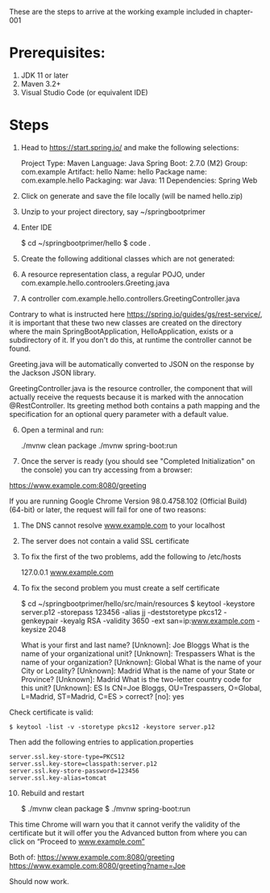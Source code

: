 These are the steps to arrive at the working example included in chapter-001

# Prerequisites:
1. JDK 11 or later
2. Maven 3.2+
3. Visual Studio Code (or equivalent IDE)

# Steps
1. Head to https://start.spring.io/ and make the following selections:

    Project Type: Maven
    Language: Java
    Spring Boot: 2.7.0 (M2)
    Group: com.example
    Artifact: hello
    Name: hello
    Package name: com.example.hello
    Packaging: war
    Java: 11
    Dependencies: Spring Web

2. Click on generate and save the file locally (will be named hello.zip)

3. Unzip to your project directory, say ~/springbootprimer

4. Enter IDE 

    $ cd ~/springbootprimer/hello
    $ code .

5. Create the following additional classes which are not generated:

  1. A resource representation class, a regular POJO, under com.example.hello.controolers.Greeting.java
  2. A controller com.example.hello.controllers.GreetingController.java

Contrary to what is instructed here https://spring.io/guides/gs/rest-service/, it is important that these two
new classes are created on the directory where the main SpringBootApplication, HelloApplication, exists or a 
subdirectory of it.  If you don't do this, at runtime the controller cannot be found.

Greeting.java will be automatically converted to JSON on the response by the Jackson JSON library.

GreetingController.java is the resource controller, the component that will
actually receive the requests because it is marked with the annocation @RestController.  Its greeting method both contains a path mapping and the specification for an optional query parameter with a default value.

6. Open a terminal and run:

    ./mvnw clean package
    ./mvnw spring-boot:run

7. Once the server is ready (you should see "Completed Initialization" on the console) you can try accessing from a browser:

https://www.example.com:8080/greeting

If you are running Google Chrome Version 98.0.4758.102 (Official Build) (64-bit) or later, the request will fail for one of two reasons:

  1. The DNS cannot resolve www.example.com to your localhost
  2. The server does not contain a valid SSL certificate

8. To fix the first of the two problems, add the following to /etc/hosts

    127.0.0.1       www.example.com

9. To fix the second problem you must create a self certificate

    $ cd ~/springbootprimer/hello/src/main/resources
    $ keytool -keystore server.p12 -storepass 123456 -alias jj -deststoretype pkcs12 -genkeypair -keyalg RSA -validity 3650 -ext san=ip:www.example.com -keysize 2048

    What is your first and last name?
      [Unknown]:  Joe Bloggs
    What is the name of your organizational unit?
      [Unknown]:  Trespassers
    What is the name of your organization?
      [Unknown]:  Global
    What is the name of your City or Locality?
      [Unknown]:  Madrid
    What is the name of your State or Province?
      [Unknown]:  Madrid
    What is the two-letter country code for this unit?
      [Unknown]:  ES
    Is CN=Joe Bloggs, OU=Trespassers, O=Global, L=Madrid, ST=Madrid, C=ES > correct?
      [no]:  yes

Check certificate is valid:

    $ keytool -list -v -storetype pkcs12 -keystore server.p12

Then add the following entries to application.properties

    server.ssl.key-store-type=PKCS12
    server.ssl.key-store=classpath:server.p12
    server.ssl.key-store-password=123456
    server.ssl.key-alias=tomcat

10. Rebuild and restart

    $ ./mvnw clean package
    $ ./mvnw spring-boot:run

This time Chrome will warn you that it cannot verify the validity of the certificate but it will offer you the Advanced button from where you can click on “Proceed to www.example.com”

Both of:
https://www.example.com:8080/greeting
https://www.example.com:8080/greeting?name=Joe

Should now work.
